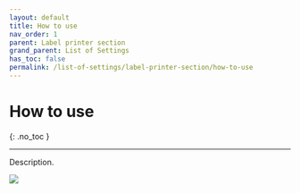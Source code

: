 ```yaml
---
layout: default
title: How to use
nav_order: 1
parent: Label printer section
grand_parent: List of Settings
has_toc: false
permalink: /list-of-settings/label-printer-section/how-to-use
---
```


# How to use
{: .no_toc }

---

Description.

![](/orderlord-help-kds/assets/images/kds/section_kitchen_history_1.png)